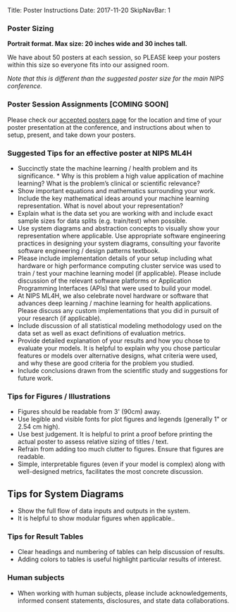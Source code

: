 Title: Poster Instructions
Date: 2017-11-20
SkipNavBar: 1

### Poster Sizing

**Portrait format. Max size: 20 inches wide and 30 inches tall.**

We have about 50 posters at each session, so PLEASE keep your posters within this size so everyone fits into our assigned room.

*Note that this is different than the suggested poster size for the main NIPS conference.*

### Poster Session Assignments [COMING SOON]

Please check our <a href="accepted-posters.html">accepted posters page</a> for the location and time of your poster presentation at the conference, and instructions about when to setup, present, and take down your posters.

### Suggested Tips for an effective poster at NIPS ML4H

* Succinctly state the machine learning / health problem and its significance. * Why is this problem a high value application of machine learning? What is the problem’s clinical or scientific relevance?
* Show important equations and mathematics surrounding your work. Include the key mathematical  ideas around your machine learning representation. What is novel about your representation?
* Explain what is the data set you are working with and include exact sample sizes for data splits (e.g. train/test) when possible.
* Use system diagrams and abstraction concepts to visually show your representation where applicable. Use appropriate software engineering practices in designing your system diagrams, consulting your favorite software engineering / design patterns textbook.
* Please include implementation details of your setup including what hardware or high performance computing cluster service was used to train / test your machine learning model (if applicable). Please include discussion of the relevant software platforms or Application Programming Interfaces (APIs) that were used to build your model. 
* At NIPS ML4H, we also celebrate novel hardware or software that advances deep learning / machine learning for health applications. Please discuss any custom implementations that you did in pursuit of your research (if applicable).
* Include discussion of all statistical modeling methodology used on the data set as well as exact definitions of evaluation metrics.
* Provide detailed explanation of your results and how you chose to evaluate your models. It is helpful to explain why you chose particular features or models over alternative designs, what criteria were used, and why these are good criteria for the problem you studied.
* Include conclusions drawn from the scientific study and suggestions for future work.

### Tips for Figures / Illustrations

* Figures should be readable from 3' (90cm) away.
* Use legible and visible fonts for plot figures and legends (generally 1" or 2.54 cm high). 
* Use best judgement. It is helpful to print a proof before printing the actual poster to assess relative sizing of titles / text.
* Refrain from adding too much clutter to figures. Ensure that figures are readable. 
* Simple, interpretable figures (even if your model is complex) along with well-designed metrics, facilitates the most concrete discussion.

## Tips for System Diagrams

* Show the full flow of data inputs and outputs in the system.
* It is helpful to show modular figures when applicable..

### Tips for Result Tables

* Clear headings and numbering of tables can help discussion of results.
* Adding colors to tables is useful highlight particular results of interest.

### Human subjects

* When working with human subjects, please include acknowledgements, informed consent statements, disclosures, and state data collaborations.


